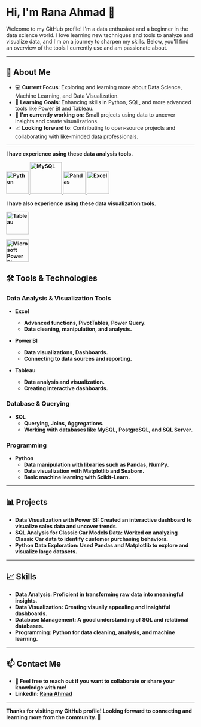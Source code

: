 # Hi, I'm Rana Ahmad 👋

Welcome to my GitHub profile! I'm a data enthusiast and a beginner in the data science world. I love learning new techniques and tools to analyze and visualize data, and I'm on a journey to sharpen my skills. Below, you'll find an overview of the tools I currently use and am passionate about.

---

## 🚀 About Me

- 💻 **Current Focus**: Exploring and learning more about Data Science, Machine Learning, and Data Visualization.
- 🧠 **Learning Goals**: Enhancing skills in Python, SQL, and more advanced tools like Power BI and Tableau.
- 🌱 **I'm currently working on**: Small projects using data to uncover insights and create visualizations.
- 📈 **Looking forward to**: Contributing to open-source projects and collaborating with like-minded data professionals.

---
<b>I have experience using these data analysis tools.<b> 
 
<p align="center"> 
 
<a href="#" target="_blank">  <img src="https://www.python.org/static/community_logos/python-logo.png" alt="Python" height="60"/> </a>
<a href="#" target="_blank"> <img src="https://www.mysql.com/common/logos/logo-mysql-170x115.png" alt="MySQL" height="85"/> </a>
<a href="#" target="_blank"> <img src="https://upload.wikimedia.org/wikipedia/commons/thumb/e/ed/Pandas_logo.svg/2560px-Pandas_logo.svg.png" alt="Pandas" height="60"/> </a>
<a href="#" target="_blank"> <img src="https://upload.wikimedia.org/wikipedia/commons/thumb/3/34/Microsoft_Office_Excel_%282019%E2%80%93present%29.svg/512px-Microsoft_Office_Excel_%282019%E2%80%93present%29.svg.png" alt="Excel" height="60"/> </a>
 
 
</p> 
 
</p> 
 
 

 
 
 
<b>I have also experience using these data visualization tools.<b> 
 
 
 
<p align="center">  
 
<a href="#" target="_blank"> <img src="https://upload.wikimedia.org/wikipedia/en/thumb/0/06/Tableau_logo.svg/1920px-Tableau_logo.svg.png" alt="Tableau" height="60"/> </a> 
 
<a href="#" target="_blank"> <img src="https://insightsoftware.com/wp-content/uploads/2018/03/blog-microsoft-power-bi-solid-color.jpg" alt="Microsoft Power BI" height="60"/> </a> 
 
</p> 

## 🛠️ Tools & Technologies

### Data Analysis & Visualization Tools

- **Excel** 
  - Advanced functions, PivotTables, Power Query.
  - Data cleaning, manipulation, and analysis.
  
- **Power BI**
  - Data visualizations, Dashboards.
  - Connecting to data sources and reporting.

- **Tableau**
  - Data analysis and visualization.
  - Creating interactive dashboards.

### Database & Querying

- **SQL** 
  - Querying, Joins, Aggregations.
  - Working with databases like MySQL, PostgreSQL, and SQL Server.

### Programming

- **Python**
  - Data manipulation with libraries such as Pandas, NumPy.
  - Data visualization with Matplotlib and Seaborn.
  - Basic machine learning with Scikit-Learn.

---

## 📊 Projects

- **Data Visualization with Power BI**: Created an interactive dashboard to visualize sales data and uncover trends.
- **SQL Analysis for Classic Car Models Data**: Worked on analyzing Classic Car data to identify customer purchasing behaviors.
- **Python Data Exploration**: Used Pandas and Matplotlib to explore and visualize large datasets.

---

## 📈 Skills

- **Data Analysis**: Proficient in transforming raw data into meaningful insights.
- **Data Visualization**: Creating visually appealing and insightful dashboards.
- **Database Management**: A good understanding of SQL and relational databases.
- **Programming**: Python for data cleaning, analysis, and machine learning.

---

## 📫 Contact Me

- 💬 Feel free to reach out if you want to collaborate or share your knowledge with me!
- **LinkedIn**: [Rana Ahmad](https://www.linkedin.com/in/ranaahmad1)

---

Thanks for visiting my GitHub profile! Looking forward to connecting and learning more from the community. 🚀


